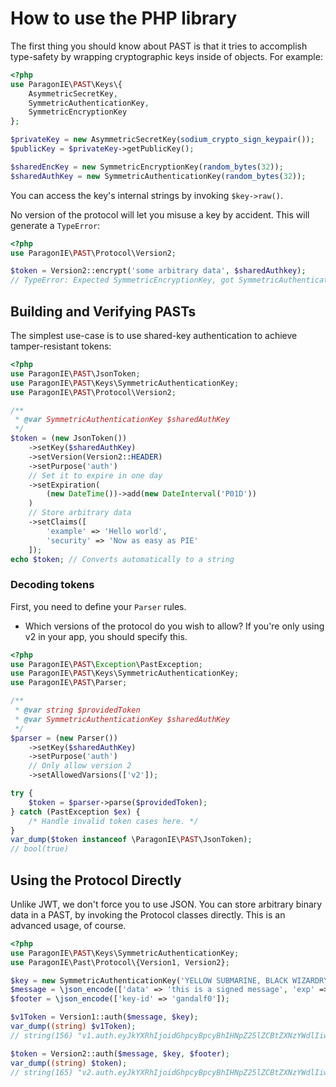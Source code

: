 # How to use the PHP library

The first thing you should know about PAST is that it tries to accomplish
type-safety by wrapping cryptographic keys inside of objects. For example:

```php
<?php
use ParagonIE\PAST\Keys\{
    AsymmetricSecretKey,
    SymmetricAuthenticationKey,
    SymmetricEncryptionKey    
};

$privateKey = new AsymmetricSecretKey(sodium_crypto_sign_keypair());
$publicKey = $privateKey->getPublicKey();

$sharedEncKey = new SymmetricEncryptionKey(random_bytes(32));
$sharedAuthKey = new SymmetricAuthenticationKey(random_bytes(32));
```

You can access the key's internal strings by invoking `$key->raw()`. 

No version of the protocol will let you misuse a key by accident.
This will generate a `TypeError`:

```php
<?php
use ParagonIE\PAST\Protocol\Version2;

$token = Version2::encrypt('some arbitrary data', $sharedAuthkey); 
// TypeError: Expected SymmetricEncryptionKey, got SymmetricAuthenticationKey.
```

## Building and Verifying PASTs

The simplest use-case is to use shared-key authentication
to achieve tamper-resistant tokens:

```php
<?php
use ParagonIE\PAST\JsonToken;
use ParagonIE\PAST\Keys\SymmetricAuthenticationKey;
use ParagonIE\PAST\Protocol\Version2;

/**
 * @var SymmetricAuthenticationKey $sharedAuthKey
 */
$token = (new JsonToken())
    ->setKey($sharedAuthKey)
    ->setVersion(Version2::HEADER)
    ->setPurpose('auth')
    // Set it to expire in one day
    ->setExpiration(
        (new DateTime())->add(new DateInterval('P01D'))
    )
    // Store arbitrary data
    ->setClaims([
        'example' => 'Hello world',
        'security' => 'Now as easy as PIE'
    ]);
echo $token; // Converts automatically to a string
```

### Decoding tokens

First, you need to define your `Parser` rules.

* Which versions of the protocol do you wish to allow? If you're only
  using v2 in your app, you should specify this.

```php
<?php
use ParagonIE\PAST\Exception\PastException;
use ParagonIE\PAST\Keys\SymmetricAuthenticationKey;
use ParagonIE\PAST\Parser;

/**
 * @var string $providedToken
 * @var SymmetricAuthenticationKey $sharedAuthKey
 */
$parser = (new Parser())
    ->setKey($sharedAuthKey)
    ->setPurpose('auth')
    // Only allow version 2
    ->setAllowedVarsions(['v2']);

try {
    $token = $parser->parse($providedToken);
} catch (PastException $ex) {
    /* Handle invalid token cases here. */
}
var_dump($token instanceof \ParagonIE\PAST\JsonToken);
// bool(true)
```

## Using the Protocol Directly

Unlike JWT, we don't force you to use JSON. You can store arbitrary binary
data in a PAST, by invoking the Protocol classes directly. This is an advanced
usage, of course.

```php
<?php
use ParagonIE\PAST\Keys\SymmetricAuthenticationKey;
use ParagonIE\Past\Protocol\{Version1, Version2};

$key = new SymmetricAuthenticationKey('YELLOW SUBMARINE, BLACK WIZARDRY');
$message = \json_encode(['data' => 'this is a signed message', 'exp' => '2039-01-01T00:00:00']);
$footer = \json_encode(['key-id' => 'gandalf0']);

$v1Token = Version1::auth($message, $key);
var_dump((string) $v1Token);
// string(156) "v1.auth.eyJkYXRhIjoidGhpcyBpcyBhIHNpZ25lZCBtZXNzYWdlIiwiZXhwIjoiMjAzOS0wMS0wMVQwMDowMDowMCJ9oneoWrZWNIceku3gc3mxky87q171X2AaPG1yXkluTTuEf0O2vJSSxnzXZKLm5tHq"

$token = Version2::auth($message, $key, $footer);
var_dump((string) $token);
// string(165) "v2.auth.eyJkYXRhIjoidGhpcyBpcyBhIHNpZ25lZCBtZXNzYWdlIiwiZXhwIjoiMjAzOS0wMS0wMVQwMDowMDowMCJ9W9kUi7Z0QzuNSaIKQ-xlPQc3SsRXpWl4CkfwOBwfxAg=.eyJrZXktaWQiOiJnYW5kYWxmMCJ9"
```
